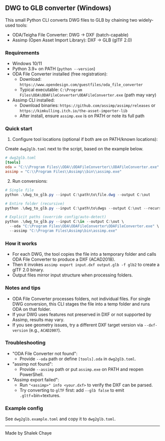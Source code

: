 ## DWG to GLB converter (Windows)

This small Python CLI converts DWG files to GLB by chaining two widely-used tools:

- ODA/Teigha File Converter: DWG → DXF (batch-capable)
- Assimp (Open Asset Import Library): DXF → GLB (glTF 2.0)

### Requirements

- Windows 10/11
- Python 3.9+ on PATH (`python --version`)
- ODA File Converter installed (free registration):
  - Download: `https://www.opendesign.com/guestfiles/oda_file_converter`
  - Typical executable: `C:\Program Files\ODA\ODAFileConverter\ODAFileConverter.exe` (path may vary)
- Assimp CLI installed:
  - Download binaries: `https://github.com/assimp/assimp/releases` or `https://kimkulling.itch.io/the-asset-importer-lib`
  - After install, ensure `assimp.exe` is on PATH or note its full path

### Quick start

1) Configure tool locations (optional if both are on PATH/known locations):

Create `dwg2glb.toml` next to the script, based on the example below.

```toml
# dwg2glb.toml
[tools]
oda = "C:\\Program Files\\ODA\\ODAFileConverter\\ODAFileConverter.exe"
assimp = "C:\\Program Files\\Assimp\\bin\\assimp.exe"
```

2) Run conversions:

```powershell
# Single file
python .\dwg_to_glb.py --input C:\path\to\file.dwg --output C:\out

# Entire folder (recursive)
python .\dwg_to_glb.py --input C:\path\to\dwgs --output C:\out --recursive

# Explicit paths (override config/auto-detect)
python .\dwg_to_glb.py --input C:\in --output C:\out \
  --oda "C:\Program Files\ODA\ODAFileConverter\ODAFileConverter.exe" \
  --assimp "C:\Program Files\Assimp\bin\assimp.exe"
```

### How it works

- For each DWG, the tool copies the file into a temporary folder and calls ODA File Converter to produce a DXF (ACAD2018).
- Then it invokes `assimp export input.dxf output.glb -f glb2` to create a glTF 2.0 binary.
- Output files mirror input structure when processing folders.

### Notes and tips

- ODA File Converter processes folders, not individual files. For single DWG conversion, this CLI stages the file into a temp folder and runs ODA on that folder.
- If your DWG uses features not preserved in DXF or not supported by Assimp, results may vary.
- If you see geometry issues, try a different DXF target version via `--dxf-version` (e.g., `ACAD2007`).

### Troubleshooting

- "ODA File Converter not found":
  - Provide `--oda` path or define `[tools].oda` in `dwg2glb.toml`.
- "assimp not found":
  - Provide `--assimp` path or put `assimp.exe` on PATH and reopen PowerShell.
- "Assimp export failed":
  - Run `"<assimp>" info <your.dxf>` to verify the DXF can be parsed.
  - Try converting to `glTF` first: add `--glb false` to emit `.gltf`+bin+textures.

### Example config

See `dwg2glb.example.toml` and copy it to `dwg2glb.toml`.

---

Made by Shalek Chaye
